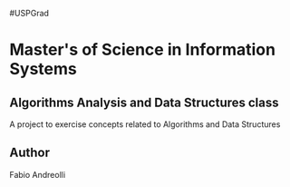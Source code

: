 #USPGrad

# Master's of Science in Information Systems

## Algorithms Analysis and Data Structures class
A project to exercise concepts related to Algorithms and Data Structures

## Author

Fabio Andreolli
